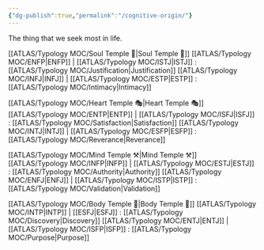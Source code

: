 ```yaml
---
{"dg-publish":true,"permalink":"/cognitive-origin/"}
---
```



The thing that we seek most in life. 

[[ATLAS/Typology MOC/Soul Temple 👻\|Soul Temple 👻]] 
[[ATLAS/Typology MOC/ENFP\|ENFP]] | [[ATLAS/Typology MOC/ISTJ\|ISTJ]] : [[ATLAS/Typology MOC/Justification\|Justification]]
[[ATLAS/Typology MOC/INFJ\|INFJ]] | [[ATLAS/Typology MOC/ESTP\|ESTP]] : [[ATLAS/Typology MOC/Intimacy\|Intimacy]]

[[ATLAS/Typology MOC/Heart Temple 🎭\|Heart Temple 🎭]]
[[ATLAS/Typology MOC/ENTP\|ENTP]] | [[ATLAS/Typology MOC/ISFJ\|ISFJ]] : [[ATLAS/Typology MOC/Satisfaction\|Satisfaction]]
[[ATLAS/Typology MOC/INTJ\|INTJ]] | [[ATLAS/Typology MOC/ESFP\|ESFP]] : [[ATLAS/Typology MOC/Reverance\|Reverance]]

[[ATLAS/Typology MOC/Mind Temple ⚒️\|Mind Temple ⚒️]]
[[ATLAS/Typology MOC/INFP\|INFP]] | [[ATLAS/Typology MOC/ESTJ\|ESTJ]] : [[ATLAS/Typology MOC/Authority\|Authority]]
[[ATLAS/Typology MOC/ENFJ\|ENFJ]] | [[ATLAS/Typology MOC/ISTP\|ISTP]] : [[ATLAS/Typology MOC/Validation\|Validation]]

[[ATLAS/Typology MOC/Body Temple 🌳\|Body Temple 🌳]]
[[ATLAS/Typology MOC/INTP\|INTP]] | [[ESFJ\|ESFJ]] : [[ATLAS/Typology MOC/Discovery\|Discovery]]
[[ATLAS/Typology MOC/ENTJ\|ENTJ]] | [[ATLAS/Typology MOC/ISFP\|ISFP]] : [[ATLAS/Typology MOC/Purpose\|Purpose]]
